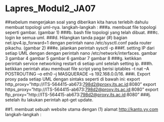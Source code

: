 # Lapres_Modul2_JA07

##sebelum mengerjakan soal yang diberikan kita harus terlebih dahulu membuat topologi uml-nya.
langkah-langkah :
###a. membuat file topologi seperti gambar. (gambar 1)
###b. bash file topologi yang telah dibuat.
###c. login ke semua uml.
###d. Hilangkan tanda pagar (#) bagian net.ipv4.ip_forward=1 dengan perintah nano /etc/sysctl.conf pada router pikachu. (gambar 2)
###e. jalankan perintah sysctl -p
###f. setting IP dari setiap UML dengan dengan perintah nano /etc/network/interfaces.
gambar 3
gambar 4
gambar 5
gambar 6
gambar 7
gambar 8
###g. ketikkan perintah service networking restart di setiap uml setelah setting ip.
###h. ketikkan perintah atau membuat file script yang berisi iptables –t nat –A POSTROUTING –o eth0 –j MASQUERADE –s 192.168.0.0/16.
###i. Export proxy pada setiap UML dengan sintaks seperti di bawah ini:
export http_proxy=”http://ITS-564415-ab673:798d2@proxy.its.ac.id:8080”
export https_proxy=”http://ITS-564415-ab673:798d2@proxy.its.ac.id:8080”
export ftp_proxy=”http://ITS-564415-ab673:798d2@proxy.its.ac.id:8080”
###j. setelah itu lakukan perintah apt-get update.

##1. membuat sebuah website utama dengan (1) alamat http://kanto.yy.com
langkah-langkah :
###
